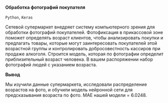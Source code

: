 **Обработка фотографий покупателя**

`Python`, `Keras`

Сетевой супермаркет внедряет систему компьютерного зрения для обработки фотографий покупателей. Фотофиксация в прикассовой зоне поможет определять возраст клиентов, чтобы анализировать покупки и предлагать товары, которые могут заинтересовать покупателей этой возрастной группы и контролировать добросовестность кассиров при продаже алкоголя. Строится модель, которая по фотографии определит приблизительный возраст человека. В вашем распоряжении набор фотографий людей с указанием возраста.

**Вывод**

Мы изучили данные супермаркета,
исследовали распределение возрастов на фото,
и обучили модель нейронной сети для предсказывания возраста по фото.
МАЕ нашей модели = 6.0248.
